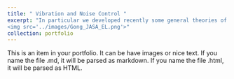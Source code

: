 ```yaml
---
title: " Vibration and Noise Control "
excerpt: "In particular we developed recently some general theories of acoustic radiation force and torque for ideal or arbitrary acoustic fields on arbitrary particles which is the foundation of acoustical tweezer technique. The theory has been successfully used to predict the radiation force on a cell trapped by a focused vortex in a microsystem experiment.<br/>
<img src='../images/Gong_JASA_EL.png'>"
collection: portfolio
---
```


This is an item in your portfolio. It can be have images or nice text. If you name the file .md, it will be parsed as markdown. If you name the file .html, it will be parsed as HTML. 
